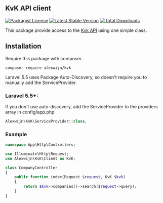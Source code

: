 ## KvK API client
[![Packagist License](https://poser.pugx.org/alexwijn/kvk/license.png)](http://choosealicense.com/licenses/mit/)
[![Latest Stable Version](https://poser.pugx.org/alexwijn/kvk/version.png)](https://packagist.org/packages/alexwijn/laravel-database-url)
[![Total Downloads](https://poser.pugx.org/alexwijn/kvk/d/total.png)](https://packagist.org/packages/alexwijn/laravel-database-url)

This package provide access to the [Kvk API](https://developers.kvk.nl/) using one simple class.

## Installation

Require this package with composer.

```shell
composer require alexwijn/kvk
```

Laravel 5.5 uses Package Auto-Discovery, so doesn't require you to manually add the ServiceProvider.

### Laravel 5.5+:

If you don't use auto-discovery, add the ServiceProvider to the providers array in config/app.php

```php
Alexwijn\KvK\ServiceProvider::class,
```

### Example

```php
namespace App\Http\Controllers;

use Illuminate\Http\Request;
use Alexwijn\KvK\Client as KvK;

class CompanyController
{
    public function index(Request $request, KvK $kvk)
    {
        return $kvk->companies()->search($request->query);
    }
}
```
